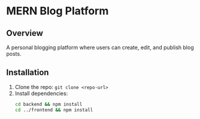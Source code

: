 # MERN Blog Platform

## Overview
A personal blogging platform where users can create, edit, and publish blog posts.

## Installation
1. Clone the repo: `git clone <repo-url>`
2. Install dependencies:
   ```sh
   cd backend && npm install
   cd ../frontend && npm install
